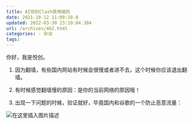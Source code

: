 ```yaml
---
title: AI悦创Clash使用细则
date: 2021-10-12 11:09:10.0
updated: 2022-03-30 23:19:04.304
url: /archives/462.html
categories: - 杂谈
tags: 
---
```




你好，我是悦创。

1.  因为翻墙，有些国内网站有时候会很慢或者进不去，这个时候你应该退出翻墙。
    
2.  有时候感觉翻墙慢的原因：是你的当前网络的原因哦！
    
3.  出现一下问题的时候，验证就好，毕竟国内和谷歌的一个防止恶意流量：
    

![在这里插入图片描述](https://img-blog.csdnimg.cn/9f1cc9e9ec744ea9bf5c485b72eef4c0.png)